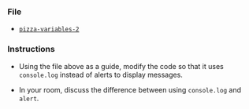 ### File

* [`pizza-variables-2`](Unsolved/pizza-variables-2.html)

### Instructions

* Using the file above as a guide, modify the code so that it uses `console.log` instead of alerts to display messages.

* In your room, discuss the difference between using `console.log` and `alert`.
